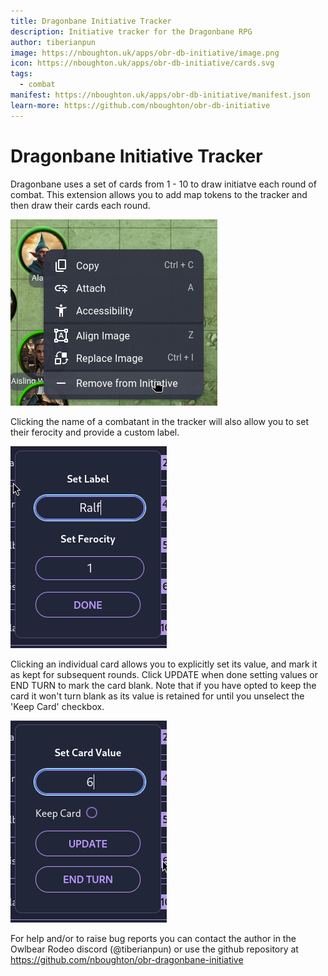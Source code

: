 ```yaml
---
title: Dragonbane Initiative Tracker
description: Initiative tracker for the Dragonbane RPG
author: tiberianpun
image: https://nboughton.uk/apps/obr-db-initiative/image.png
icon: https://nboughton.uk/apps/obr-db-initiative/cards.svg
tags:
  - combat
manifest: https://nboughton.uk/apps/obr-db-initiative/manifest.json
learn-more: https://github.com/nboughton/obr-db-initiative
---
```


# Dragonbane Initiative Tracker

Dragonbane uses a set of cards from 1 - 10 to draw initiatve each round of combat. This extension allows you to add map tokens to the tracker and then draw their cards each round.

![A token with its context menu open and the 'Remove from Initiative entry highlighted'](image-1.png)

Clicking the name of a combatant in the tracker will also allow you to set their ferocity and provide a custom label. 

![The character entry dialog box](image-2.png)

Clicking an individual card allows you to explicitly set its value, and mark it as kept for subsequent rounds. Click UPDATE when done setting values or END TURN to mark the card blank. Note that if you have opted to keep the card it won't turn blank as its value is retained for until you unselect the 'Keep Card' checkbox.

![The card edit dialog box](image-3.png)

For help and/or to raise bug reports you can contact the author in the Owlbear Rodeo discord (@tiberianpun) or use the github repository at https://github.com/nboughton/obr-dragonbane-initiative